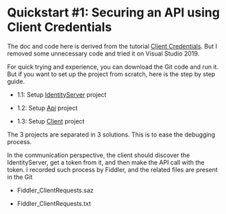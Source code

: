 # Quickstart #1: Securing an API using Client Credentials

The doc and code here is derived from the tutorial [Client Credentials](http://docs.identityserver.io/en/latest/quickstarts/1_client_credentials.html). But I removed some unnecessary code and tried it on Visual Studio 2019.

For quick trying and experience, you can download the Git code and run it. But if you want to set up the project from scratch, here is the step by step guide.

- 1.1: Setup [IdentityServer](./IdentityServer) project

- 1.2: Setup [Api](./Api) project

- 1.3: Setup [Client](./Client) project


The 3 projects are separated in 3 solutions. This is to ease the debugging process.

In the communication perspective, the client should discover the IdentityServer, get a token from it, and then make the API call with the token. I recorded such process by Fiddler, and the related files are present in the Git

- Fiddler_ClientRequests.saz

- Fiddler_ClientRequests.txt
